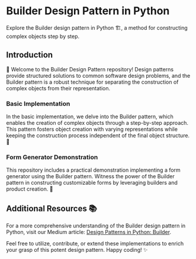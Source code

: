 # Builder Design Pattern in Python

Explore the Builder design pattern in Python 🏗️, a method for constructing complex objects step by step.

## Introduction

👋 Welcome to the Builder Design Pattern repository! Design patterns provide structured solutions to common software design problems, and the Builder pattern is a robust technique for separating the construction of complex objects from their representation.

### Basic Implementation

In the basic implementation, we delve into the Builder pattern, which enables the creation of complex objects through a step-by-step approach. This pattern fosters object creation with varying representations while keeping the construction process independent of the final object structure. 🚀

### Form Generator Demonstration

This repository includes a practical demonstration implementing a form generator using the Builder pattern. Witness the power of the Builder pattern in constructing customizable forms by leveraging builders and product creation. 📝

## Additional Resources 📚

For a more comprehensive understanding of the Builder design pattern in Python, visit our Medium article: [Design Patterns in Python: Builder](https://medium.com/@amirm.lavasani/design-patterns-in-python-builder-0732552324b1).

Feel free to utilize, contribute, or extend these implementations to enrich your grasp of this potent design pattern. Happy coding! ✨
